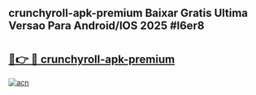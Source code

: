 ## crunchyroll-apk-premium Baixar Gratis Ultima Versao Para Android/IOS 2025 #l6er8

# <h2><a href="https://ainizakaria.my?title=crunchyroll-apk-premium&ref=20M">🔗👉 🔴 crunchyroll-apk-premium</a></h2>

[![acn](https://github.com/user-attachments/assets/0f9c940e-d8b0-45ae-aac7-cd30a18b3e1c)](https://ainizakaria.my?title=crunchyroll-apk-premium&ref=20M)

